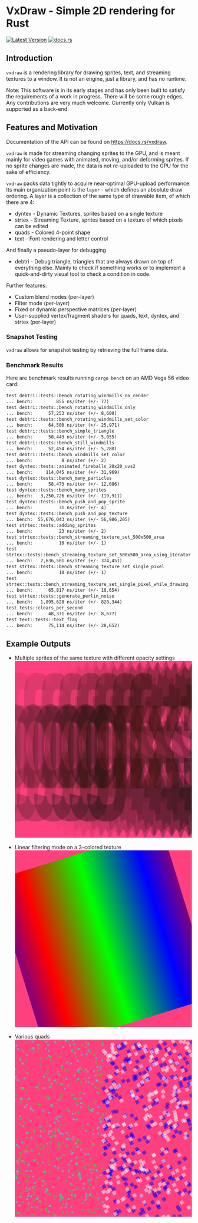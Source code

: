 # VxDraw - Simple 2D rendering for Rust #
[![Latest Version][s1]][l1] [![docs.rs][s4]][l4]

[s1]: https://img.shields.io/crates/v/vxdraw.svg
[l1]: https://crates.io/crates/vxdraw
[s4]: https://docs.rs/vxdraw/badge.svg
[l4]: https://docs.rs/vxdraw/

## Introduction ##

`vxdraw` is a rendering library for drawing sprites, text, and streaming textures to a window. It is not an engine, just a library, and has no runtime.

Note: This software is in its early stages and has only been built to satisfy the requirements of a work in progress. There will be some rough edges. Any contributions are very much welcome. Currently only Vulkan is supported as a back-end.

## Features and Motivation ##

Documentation of the API can be found on https://docs.rs/vxdraw.

`vxdraw` is made for streaming changing sprites to the GPU, and is meant mainly for video games with animated, moving, and/or deforming sprites. If no sprite changes are made, the data is not re-uploaded to the GPU for the sake of efficiency.

`vxdraw` packs data tightly to acquire near-optimal GPU-upload performance. Its main organization point is the `layer` - which defines an absolute draw ordering. A layer is a collection of the same type of drawable item, of which there are 4:

 * dyntex - Dynamic Textures, sprites based on a single texture
 * strtex - Streaming Texture, sprites based on a texture of which pixels can be edited
 * quads - Colored 4-point shape
 * text - Font rendering and letter control

And finally a pseudo-layer for debugging

 * debtri - Debug triangle, triangles that are always drawn on top of everything else. Mainly to check if something works or to implement a quick-and-dirty visual tool to check a condition in code.

Further features:

 * Custom blend modes (per-layer)
 * Filter mode (per-layer)
 * Fixed or dynamic perspective matrices (per-layer)
 * User-supplied vertex/fragment shaders for quads, text, dyntex, and strtex (per-layer)

### Snapshot Testing ###
`vxdraw` allows for snapshot testing by retrieving the full frame data.

### Benchmark Results ###

Here are benchmark results running `cargo bench` on an AMD Vega 56 video card:

    test debtri::tests::bench_rotating_windmills_no_render                      ... bench:         855 ns/iter (+/- 77)
    test debtri::tests::bench_rotating_windmills_only                           ... bench:      57,253 ns/iter (+/- 8,600)
    test debtri::tests::bench_rotating_windmills_set_color                      ... bench:      64,500 ns/iter (+/- 25,971)
    test debtri::tests::bench_simple_triangle                                   ... bench:      50,443 ns/iter (+/- 5,055)
    test debtri::tests::bench_still_windmills                                   ... bench:      52,454 ns/iter (+/- 5,280)
    test debtri::tests::bench_windmills_set_color                               ... bench:           8 ns/iter (+/- 2)
    test dyntex::tests::animated_fireballs_20x20_uvs2                           ... bench:     114,045 ns/iter (+/- 31,969)
    test dyntex::tests::bench_many_particles                                    ... bench:      58,473 ns/iter (+/- 12,086)
    test dyntex::tests::bench_many_sprites                                      ... bench:   3,250,726 ns/iter (+/- 119,911)
    test dyntex::tests::bench_push_and_pop_sprite                               ... bench:          31 ns/iter (+/- 4)
    test dyntex::tests::bench_push_and_pop_texture                              ... bench:  55,676,043 ns/iter (+/- 56,986,205)
    test strtex::tests::adding_sprites                                          ... bench:          23 ns/iter (+/- 2)
    test strtex::tests::bench_streaming_texture_set_500x500_area                ... bench:          10 ns/iter (+/- 1)
    test strtex::tests::bench_streaming_texture_set_500x500_area_using_iterator ... bench:   2,636,501 ns/iter (+/- 374,451)
    test strtex::tests::bench_streaming_texture_set_single_pixel                ... bench:          10 ns/iter (+/- 1)
    test strtex::tests::bench_streaming_texture_set_single_pixel_while_drawing  ... bench:      65,817 ns/iter (+/- 10,654)
    test strtex::tests::generate_perlin_noise                                   ... bench:   1,895,628 ns/iter (+/- 820,344)
    test tests::clears_per_second                                               ... bench:      48,371 ns/iter (+/- 8,677)
    test text::tests::text_flag                                                 ... bench:      75,114 ns/iter (+/- 28,652)

## Example Outputs ##

* Multiple sprites of the same texture with different opacity settings
![result-1](tests/vxdraw/bunch_of_different_opacity_sprites.png)

* Linear filtering mode on a 3-colored texture
![result-2](tests/vxdraw/linear_filtering_mode.png)

* Various quads
![result-3](tests/vxdraw/quad_mass_manip.png)
